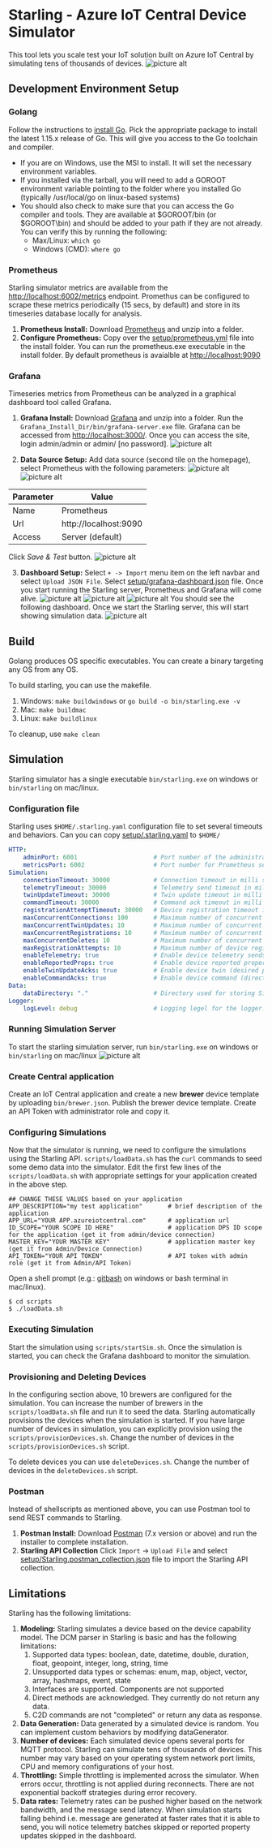 # Starling - Azure IoT Central Device Simulator
This tool lets you scale test your IoT solution built on Azure IoT Central by simulating tens of thousands of devices.
![picture alt](docs/assets/dashboard.png "Starling Dashboard")

## Development Environment Setup ##

### Golang ###
Follow the instructions to [install Go](https://golang.org/doc/install). Pick the appropriate package to install the 
latest 1.15.x release of Go. This will give you access to the Go toolchain and compiler.

- If you are on Windows, use the MSI to install. It will set the necessary environment variables.
- If you installed via the tarball, you will need to add a GOROOT environment variable pointing to the 
  folder where you installed Go (typically /usr/local/go on linux-based systems)
- You should also check to make sure that you can access the Go compiler and tools. They are available at $GOROOT/bin 
  (or $GOROOT\bin) and should be added to your path if they are not already. You can verify this by running the following:
  - Max/Linux: `which go`
  - Windows (CMD): `where go`

### Prometheus ###
Starling simulator metrics are available from the [http://localhost:6002/metrics](http://localhost:6002/metrics) endpoint. 
Promethus can be configured to scrape these metrics periodically (15 secs, by default) and store in its timeseries 
database locally for analysis.

1. __Prometheus Install:__ Download [Prometheus](https://prometheus.io/download/) and unzip into a folder. 
2. __Configure Prometheus:__ Copy over the [setup/prometheus.yml](setup/prometheus.yml) file into the install folder. 
   You can run the prometheus.exe executable in the install folder. By default prometheus is avaialble 
   at [http://localhost:9090](http://localhost:9090)

### Grafana ###
Timeseries metrics from Prometheus can be analyzed in a graphical dashboard tool called Grafana.

1. __Grafana Install:__ Download [Grafana](https://grafana.com/grafana/download) and unzip into a folder. 
   Run the `Grafana_Install_Dir/bin/grafana-server.exe` file. Grafana can be accessed from 
   [http://localhost:3000/](http://localhost:3000/). Once you can access the site, login admin/admin or admin/ [no password].
   ![picture alt](docs/assets/grafana-setup1.png "Grafana Setup")

2. __Data Source Setup:__ Add data source (second tile on the homepage), select Prometheus with the following parameters:
   ![picture alt](docs/assets/grafana-setup2.png "Grafana Setup")
   ![picture alt](docs/assets/grafana-setup3.png "Grafana Setup")

Parameter  | Value
-----------|-------------
Name       | Prometheus
Url        | http://localhost:9090
Access     | Server (default)

Click _Save & Test_ button.
![picture alt](docs/assets/grafana-setup4.png "Grafana Setup")

3. __Dashboard Setup:__ Select  `+ -> Import` menu item on the left navbar and select `Upload JSON File`. 
   Select [setup/grafana-dashboard.json](setup/grafana-dashboard.json) file. Once you start running the Starling server, 
   Prometheus and Grafana will come alive.
   ![picture alt](docs/assets/grafana-setup5.png "Grafana Setup")
   ![picture alt](docs/assets/grafana-setup6.png "Grafana Setup")
   ![picture alt](docs/assets/grafana-setup7.png "Grafana Setup")
   You should see the following dashboard. Once we start the Starling server, this will start showing simulation data.
   ![picture alt](docs/assets/grafana-setup8.png "Grafana Setup")

## Build ##
Golang produces OS specific executables. You can create a binary targeting any OS from any OS.

To build starling, you can use the makefile. 
1. Windows: `make buildwindows` or `go build -o bin/starling.exe -v`
2. Mac: `make buildmac`
3. Linux: `make buildlinux`

To cleanup, use `make clean`

## Simulation ##
Starling simulator has a single executable `bin/starling.exe` on windows or `bin/starling` on mac/linux.

### Configuration file ###
Starling uses `$HOME/.starling.yaml` configuration file to set several timeouts and behaviors. Can you can copy 
[setup/.starling.yaml](setup/.starling.yaml) to `$HOME/` 
```yaml
HTTP:
    adminPort: 6001                     # Port number of the administrative service.
    metricsPort: 6002                   # Port number for Prometheus service to scrape.
Simulation:
    connectionTimeout: 30000            # Connection timeout in milli seconds.
    telemetryTimeout: 30000             # Telemetry send timeout in milli seconds.
    twinUpdateTimeout: 30000            # Twin update timeout in milli seconds.
    commandTimeout: 30000               # Command ack timeout in milli seconds.
    registrationAttemptTimeout: 30000   # Device registration timeout in milli seconds.
    maxConcurrentConnections: 100       # Maximum number of concurrent connections to send telemetry per simulation.
    maxConcurrentTwinUpdates: 10        # Maximum number of concurrent twin updates per simulation.
    maxConcurrentRegistrations: 10      # Maximum number of concurrent device registrations (DPS calls).
    maxConcurrentDeletes: 10            # Maximum number of concurrent device deletes.
    maxRegistrationAttempts: 10         # Maximum number of device registration attempts.
    enableTelemetry: true               # Enable device telemetry sends across all simulations.
    enableReportedProps: true           # Enable device reported property sends across all simulations.
    enableTwinUpdateAcks: true          # Enable device twin (desired property) update acknowledgement across all simulations.
    enableCommandAcks: true             # Enable device command (direct method, C2D) acknowledgement across all simulations.
Data:
    dataDirectory: "."                  # Directory used for storing Simulation data.
Logger:
    logLevel: debug                     # Logging legel for the logger. Available logging levels are - panic, fatal, error, warn, info, debug, trace.
```

### Running Simulation Server ###
To start the starling simulation server, run `bin/starling.exe` on windows or `bin/starling` on mac/linux
![picture alt](docs/assets/start.png "Starting Starling")

### Create Central application ###
Create an IoT Central application and create a new **brewer** device template by uploading `bin/brewer.json`.
Publish the brewer device template. Create an API Token with administrator role and copy it. 

### Configuring Simulations ###
Now that the simulator is running, we need to configure the simulations using the Starling API.
`scripts/loadData.sh` has the `curl` commands to seed some demo data into the simulator. 
Edit the first few lines of the `scripts/loadData.sh` with appropriate settings for your application created in the above step.
```
## CHANGE THESE VALUES based on your application
APP_DESCRIPTION="my test application"       # brief description of the application
APP_URL="YOUR APP.azureiotcentral.com"      # application url
ID_SCOPE="YOUR SCOPE ID HERE"               # application DPS ID scope for the application (get it from admin/device connection)
MASTER_KEY="YOUR MASTER KEY"                # application master key (get it from Admin/Device Connection)
API_TOKEN="YOUR API TOKEN"                  # API token with admin role (get it from Admin/API Token)
```
Open a shell prompt (e.g.: [gitbash](https://git-scm.com/download/win) on windows or bash terminal in mac/linux).
```
$ cd scripts
$ ./loadData.sh
```

### Executing Simulation ###
Start the simulation using `scripts/startSim.sh`. Once the simulation is started, you can check the Grafana dashboard to 
monitor the simulation. 

### Provisioning and Deleting Devices ###
In the configuring section above, 10 brewers are configured for the simulation. You can increase the number of brewers
in the `scripts/loadData.sh` file and run it to seed the data. Starling automatically provisions the devices when the
simulation is started. If you have large number of devices in simulation, you can explicitly provision using the
`scripts/provisionDevices.sh`. Change the number of devices in the `scripts/provisionDevices.sh` script. 

To delete devices you can use `deleteDevices.sh`. Change the number of devices in the `deleteDevices.sh` script.

### Postman ###
Instead of shellscripts as mentioned above, you can use Postman tool to send REST commands to Starling.
1. __Postman Install:__ Download [Postman](https://www.postman.com/downloads/) (7.x version or above) and run the 
   installer to complete installation.
2. __Starling API Collection__ Click `Import` -> `Upload File` and select 
   [setup/Starling.postman_collection.json](setup/Starling.postman_collection.json) file to import the 
   Starling API collection.
   
## Limitations ##
Starling has the following limitations:
1. **Modeling:** Starling simulates a device based on the device capability model. The DCM parser in Starling
   is basic and has the following limitations:
    1. Supported data types: boolean, date, datetime, double, duration, float, geopoint, integer, long, string, time
    2. Unsupported data types or schemas:  enum, map, object, vector, array, hashmaps, event, state
    3. Interfaces are supported. Components are not supported
    4. Direct methods are acknowledged. They currently do not return any data.
    5. C2D commands are not "completed" or return any data as response.
2. **Data Generation:** Data generated by a simulated device is random. You can implement custom behaviors by
   modifying dataGenerator.
3. **Number of devices:** Each simulated device opens several ports for MQTT protocol. Starling can simulate tens of
   thousands of devices. This number may vary based on your operating system network port limits,
   CPU and memory configurations of your host. 
4. **Throttling:** Simple throttling is implemented across the simulator. When errors occur, throttling is not
   applied during reconnects. There are not exponential backoff strategies during error recovery.
5. **Data rates:** Telemetry rates can be pushed higher based on the network bandwidth, and the message send latency.
   When simulation starts falling behind i.e. message are generated at faster rates that it is able to send, you will
   notice telemetry batches skipped or reported property updates skipped in the dashboard. 
   